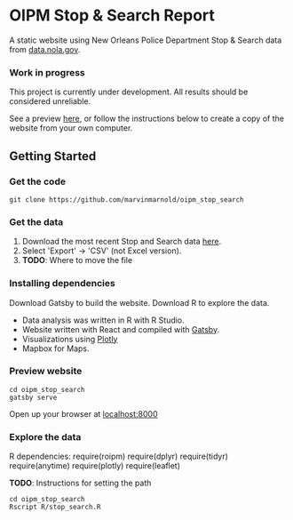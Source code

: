 # OIPM Stop & Search Report
A static website using New Orleans Police Department Stop & Search data from [data.nola.gov](https://datadriven.nola.gov/home/).

### Work in progress
This project is currently under development. All results should be considered unreliable.



See a preview [here](https://marvinmarnold.github.io/oipm_stop_search), or follow the instructions below to create a copy of the website from your own computer.

## Getting Started

### Get the code
```
git clone https://github.com/marvinmarnold/oipm_stop_search
```

### Get the data
1. Download the most recent Stop and Search data [here](https://data.nola.gov/Public-Safety-and-Preparedness/Stop-and-Search-Field-Interviews-/kitu-f4uy). 
2. Select 'Export' -> 'CSV' (not Excel version).
3. **TODO**: Where to move the file

### Installing dependencies
Download Gatsby to build the website. Download R to explore the data.

- Data analysis was written in R with R Studio. 
- Website written with React and compiled with [Gatsby](https://www.gatsbyjs.org/).
- Visualizations using [Plotly](https://plot.ly/products/react/)
- Mapbox for Maps. 

### Preview website
```
cd oipm_stop_search
gatsby serve
```

Open up your browser at [localhost:8000](localhost:8000)

### Explore the data

R dependencies: require(roipm)
require(dplyr)
require(tidyr)
require(anytime)
require(plotly)
require(leaflet)



**TODO**: Instructions for setting the path

```
cd oipm_stop_search
Rscript R/stop_search.R
```

